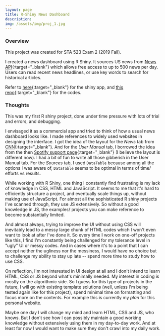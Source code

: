 ```yaml
---
layout: page
title: R-Shiny News Dashboard
description:
img: /assets/img/proj_1.jpg
---
```


### **Overview**

This project was created for STA 523 Exam 2 (2019 Fall).

I created a news dashboard using R Shiny. It sources US news from [News API](https://newsapi.org/){:target="_blank"} which allows free access to up to 500 news per day. Users can read recent news headlines, or use key words to search for historical articles.

Refer to [here](https://christineshen421.shinyapps.io/News/){:target="_blank"} for the shiny app, and [this repo](https://github.com/christineymshen/RShiny_News){:target="_blank"} for the codes.

### **Thoughts**

This was my first R shiny project, done under time pressure with lots of trial and errors, and debugging. 

I envisaged it as a commercial app and tried to think of how a usual news dashboard looks like. I made references to widely used websites in designing the interface. I got the idea of the layout for the *News* tab from [CNN](https://www.cnn.com/){:target="_blank"}. And for the *User Manual* tab, I borrowed the idea from the then [Spotify support page](https://support.spotify.com/us/using_spotify/getting_started/){:target="_blank"} (I believe the layout is different now). I had a bit of fun to write all those gibberish in the User Manual tab. For the *Sources* tab, I used `DataTable` because among all the options I was aware of, `DataTable` seems to be optimal in terms of time/ efforts vs results. 

While working with R Shiny, one thing I constantly find frustrating is my lack of knowledge in CSS, HTML and JavaScript. It seems to me that it's hard to efficiently structure a project, and eventually scale things up, without making use of JavaScript. For almost all the sophisticated R shiny projects I've scanned through, they use JS extensively. So without a good knowledge in JS, the examples/ projects you can make reference to become substantially limited.

And almost always, trying to improve the UI without using CSS will inevitably lead to a messy large chunk of HTML codes which I won't even want to look at after I've done it. So every time I work on one-off projects like this, I find I'm constantly being challenged for my tolerance level in "ugly" UI or messy codes. And in cases where it's to a point that I can accept neither the ugliness nor the messiness, I would have no choice but to challenge my ability to stay up late -- spend more time to study how to use CSS.

On reflection, I'm not interested in UI design at all and I don't intend to learn HTML, CSS or JS beyond what's minimally needed. My interest in coding is mostly on the algorithmic side. So I guess for this type of projects in the future, I will go with existing template solutions (well, unless I'm being tested again like for this project), spend minimal time on formatting and focus more on the contents. For example this is currently my *plan* for this personal website.

Maybe one day I will change my mind and learn HTML, CSS and JS, who knows. But I don't see how I can possibly maintain a good working knowledge without extensively using them in my day-to-day work. And at least for now I would want to make sure they don't crawl into my daily work.